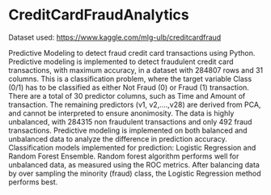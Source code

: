 # CreditCardFraudAnalytics
Dataset used: https://www.kaggle.com/mlg-ulb/creditcardfraud

Predictive Modeling to detect fraud credit card transactions using Python.
Predictive modeling is implemented to detect fraudulent credit card transactions, with maximum accuracy, in a dataset with 284807 rows and 31 columns.
This is a classification problem, where the target variable Class (0/1) has to be classified as either Not Fraud (0) or Fraud (1) transaction.
There are a total of 30 predictor columns, such as Time and Amount of transaction. The remaining predictors (v1, v2,....,v28) are derived from PCA, and cannot be interpreted to ensure anonimosity.
The data is highly unbalanced, with 284315 non fraudulent transactions and only 492 fraud transactions.
Predictive modeling is implemented on both balanced and unbalanced data to analyze the difference in prediction accuracy.
Classification models implemented for prediction: Logistic Regression and Random Forest Ensemble.
Random forest algorithm performs well for unbalanced data, as measured using the ROC metrics.
After balancing data by over sampling the minority (fraud) class, the Logistic Regression method performs best.
